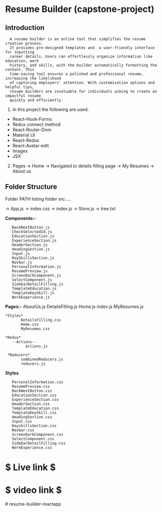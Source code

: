 # Resume Builder (capstone-project)

## Introduction
      A resume builder is an online tool that simplifies the resume creation process.
      It provides pre-designed templates and  a user-friendly interface for inputting 
      career details. Users can effortlessly organize information like education, work
      history, and skills, with the builder automatically formatting the content. This
      time-saving tool ensures a polished and professional resume, increasing the likelihood 
      of capturing employers' attention. With customization options and helpful tips, 
      resume builders are invaluable for individuals aiming to create an impactful resume
      quickly and efficiently.  

1. In this project the following are used:

+ React-Hook-Forms
+ Redux connect method
+ React-Router-Dom
+ Material UI
+ React-Redux
+ React-Avatar-edit
+ Images
+ JSX

2. Pages
 -> Home 
 -> Navigated to details filling page 
 -> My Resumes
 -> About us

## Folder Structure
Folder PATH listing folder src:....

->    App.js
->    index.css
->    index.js
->    Store.js
->    tree.txt
   
  __Components:-__

       BackNextButton.js
       CheckSelectedId.js
       EducationSection.js
       ExperienceSection.js
       HeaderSection.js
       HeadingSection.js
       Input.js
       KeySkillsSection.js
       Navbar.js
       PersonalInformation.js
       ResumePreview.js
       ScreenDarkComponent.js
       SelectComponent.js
       SidebarDetailFilling.js
       TemplateEducation.js
       TemplateKeySkill.js
       WorkExperience.js
       
 __Pages:-__
      AboutUs.js
      DetailsFilling.js
      Home.js
      index.js
      MyResumes.js
      
    *Styles*
           DetailsFilling.css
           Home.css
           MyResumes.css
           
    *Redux*
       --Actions--
             actions.js
          
     *Reducers*
           combinedReducers.js
           reducers.js
           
   __Styles__

       PersonalInformation.css
       ResumePreview.css
       BackNextButton.css
       EducationSection.css
       ExperienceSection.css
       HeaderSection.css
       TemplateEducation.css
       TemplateKeySkill.css
       HeadingSection.css
       Input.css
       KeyskillsSection.css
       Navbar.css
       ScreenDarkComponent.css
       SelectComponent.css
       SidebarDetailFilling.css
       WorkExperience.css
       
    


# $ Live link $


# $ video link $

#   r e s u m e - b u i l d e r - r e a c t a p p  
 